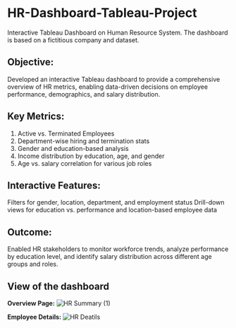 # HR-Dashboard-Tableau-Project
Interactive Tableau Dashboard on Human Resource System. The dashboard is based on a fictitious company and dataset.

## Objective: 
Developed an interactive Tableau dashboard to provide a comprehensive overview of HR metrics, enabling data-driven decisions on employee performance, demographics, and salary distribution.

## Key Metrics:
1. Active vs. Terminated Employees
2. Department-wise hiring and termination stats
3. Gender and education-based analysis
4. Income distribution by education, age, and gender
5. Age vs. salary correlation for various job roles

## Interactive Features:

Filters for gender, location, department, and employment status
Drill-down views for education vs. performance and location-based employee data

## Outcome:
Enabled HR stakeholders to monitor workforce trends, analyze performance by education level, and identify salary distribution across different age groups and roles.

## View of the dashboard
**Overview Page:**
![HR Summary (1)](https://github.com/user-attachments/assets/16a1b86c-aacf-4a90-9a5f-d7840676d552)

**Employee Details:**
![HR Deatils](https://github.com/user-attachments/assets/3c0de7b5-ec8e-4680-9d5d-a1dce283bc28)
